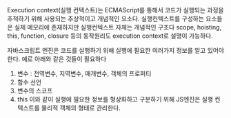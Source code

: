 Execution context(실행 컨텍스트)는 ECMAScript를 통해서 코드가 실행되는 과정을 추적하기 위해 사용되는 추상적이고 개념적인 요소다. 실행컨텍스트를 구성하는 요소들은 실제 메모리에 존재하지만 실행컨텍스트 자체는 개념적인 구조다 scope, hoisting, this, function, closure 등의 동작원리도 execution context로 설명이 가능하다.

자바스크립트 엔진은 코드를 실행하기 위해 실행에 필요한 여러가지 정보를 알고 있어야 한다. 예로 아래와 같은 것들이 필요하다
1. 변수 : 전역변수, 지역변수, 매개변수, 객체의 프로퍼티
2. 함수 선언
3. 변수의 스코프
4. this
이와 같이 실행에 필요한 정보를 형상화하고 구분하기 위해 JS엔진은 실행 컨텍스트를 물리적 객체의 형태로 관리한다.